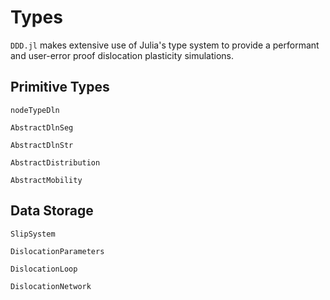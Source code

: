 # Types

`DDD.jl` makes extensive use of Julia's type system to provide a performant and user-error proof dislocation plasticity simulations.

## Primitive Types

```@docs
nodeTypeDln
```

```@docs
AbstractDlnSeg
```

```@docs
AbstractDlnStr
```

```@docs
AbstractDistribution
```

```@docs
AbstractMobility
```

## Data Storage

```@docs
SlipSystem
```

```@docs
DislocationParameters
```

```@docs
DislocationLoop
```

```@docs
DislocationNetwork
```
